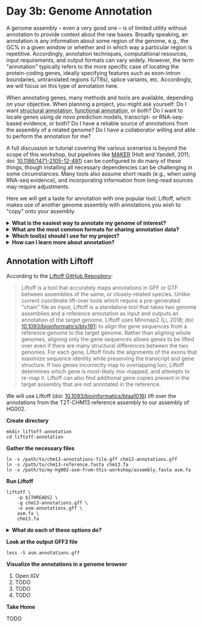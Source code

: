 # Day 3b: Genome Annotation

A genome assembly &ndash; even a very good one &ndash; is of limited utility
without annotation to provide context about the raw bases. Broadly speaking, an
annotation is any information about some region of the genome, e.g., the GC% in
a given window or whether and in which way a particular region is repetitive.
Accordingly, annotation techniques, computational resources, input requirements,
and output formats can vary widely.  However, the term "annotation" typically
refers to the more specific case of locating the protein-coding genes, ideally
specifying features such as exon-intron boundaries, untranslated regions (UTRs),
splice variants, etc. Accordingly, we will focus on this type of annotation
here.

When annotating genes, many methods and tools are available, depending on your
objective. When planning a project, you might ask yourself: Do I want
<abbr title="Structural annotation describes the structure of the gene or
transcript, e.g., exon-intron boundaries, UTRs, etc.">structural
annotation</abbr>, <abbr title="Functional annotation describes the known or
anticipated function, e.g., protein-coding, gene <X> or part of <X> gene family,
similar to <Y> organism's <Z> gene, etc.">functional annotation</abbr>, or both?
Do I want to locate genes using _de novo_ prediction models, transcript- or
RNA-seq-based evidence, or both? Do I have a reliable source of annotations from
the assembly of a related genome? Do I have a collaborator willing and able to
perform the annotation for me?

A full discussion or tutorial covering the various scenarios is beyond the scope
of this workshop, but pipelines like
[MAKER](https://yandell-lab.org/software/maker.html) (Holt and Yandell, 2011;
doi: [10.1186/1471-2105-12-491](https://doi.org/10.1186/1471-2105-12-491)) can
be configured to do many of these things, though installing all necessary
dependencies can be challenging in some circumstances. Many tools also assume
short reads (e.g., when using RNA-seq evidence), and incorporating information
from long-read sources may require adjustments.

Here we will get a taste for annotation with one popular tool: Liftoff, which
makes use of another genome assembly with annotations you wish to "copy" onto
your assembly.

<details>
	<summary>
		<strong>What is the easiest way to annotate my genome of interest?</strong>
	</summary>
	The easiest way to get a genome annotated is to have someone else do it. If
	sharing data with NCBI is possible and your assembly is the best option to
	represent your species of interest, they may be willing to annotate your
	genome for you using
	<a href="https://www.ncbi.nlm.nih.gov/genome/annotation_euk/process/">their pipeline</a>.
	Otherwise, finding a collaborator with expertise is a good option.
</details>

<details>
	<summary>
		<strong>What are the most common formats for sharing annotation data?</strong>
	</summary>
	The most common formats are
	<a href="https://genome.ucsc.edu/FAQ/FAQformat.html#format1">BED (Browser Extensible Data)</a>,
	<a href="https://gmod.org/wiki/GFF3">GFF (Generic Feature Format; v3)</a>,
	<a href="https://gmod.org/wiki/GFF2">GTF (General Transfer Format; a.k.a., deprecated GFF v2)</a>,
	and custom TSV (tab-separated value).
	<a href="http://genome.cse.ucsc.edu/goldenPath/help/wiggle.html">Wiggle</a>
	format and its variants are also common for displaying information in a genome
	browser.
</details>

<details>
	<summary>
		<strong>Which tool(s) should I use for my project?</strong>
	</summary>
	Annotation is a complex problem, and no single tool exists that can be
	universally recommended. A high-quality annotation plan often requires the
	use of may tools and/or complex pipelines, and the installation of many of
	these tools can be complicated, even for expert command-line users.
	Generally speaking, following the best-practice of those in your field or
	who work on the same taxa is a reasonable option. In some cases, tools
	specific to some set of organisms have been developed (e.g., <a
	href="https://funannotate.readthedocs.io/">Funannotate</a> for fungi).
	Recently, the <a href="https://github.com/Gaius-Augustus/BRAKER">BRAKER</a>
	team released version 3 of their pipeline for gene structure prediction
	(wrapping GeneMark-ES/ET & AUGUSTUS). If you have a trustworthy source of
	annotations from another assembly, you can consider <a
	href="https://github.com/agshumate/Liftoff">Liftoff</a> and <a
	href="https://github.com/ComparativeGenomicsToolkit/Comparative-Annotation-Toolkit">CAT</a>.
	<a
	href="https://www.ebi.ac.uk/interpro/about/interproscan/">InterProScan</a>
	can give you functional annotations relatively quickly. If you are able to
	share your data with NCBI and your assembly is the best assembly (or if the
	community agrees it is otherwise preferred), they NCBI annotation team will
	annotate it for you using their automated pipeline. <a
	href="https://gff3toolkit.readthedocs.io/">GFF3 Toolkit</a> can be useful
	when working with GFF3 files, and <a
	href="https://gfacs.readthedocs.io">gFACs</a> can help with filtering,
	analysis, and conversion tasks.
</details>

<details>
	<summary>
		<strong>How can I learn more about annotation?</strong>
	</summary>
	Please consider the following sources:
	<ul>
		<li>
			Review of eukaryotic genome annotation written for beginners
			(Yandell and Ence, 2012; doi:
			<a href="https://doi.org/10.1038/nrg3174">10.1038/nrg3174</a>)
		</li>
		<li>
			Review of assembly and annotation written for conservation
			geneticists and assuming limited understanding of bioinformatics and
			high-throughput sequencing (Ekblom and Wolf, 2014; doi:
			<a href="https://doi.org/10.1111/eva.12178">10.1111/eva.12178</a>)
		</li>
		<li>
			Review of structural and functional annotation, providing
			definitions and the limitations of annotation (Mudge and Harrow,
			2016; doi: <a href="https://doi.org/10.1038/nrg.2016.119">10.1038/nrg.2016.119</a>)
		</li>
		<li>
			Protocol (from <a href="https://www.protocols.io">protocols.io</a>)
			for <em>de novo</em> annotation using the <a
			href="https://yandell-lab.org/software/maker.html">MAKER</a>
			pipeline. This is annotation "in the wild" describing actual steps
			taken if not the justification for them, but it is based on this <a
			href="https://weatherby.genetics.utah.edu/MAKER/wiki/index.php/MAKER_Tutorial_for_WGS_Assembly_and_Annotation_Winter_School_2018">2018
			tutorial</a> by the developers of MAKER. <a
			href="https://doi.org/10.17504/protocols.io.b3xvqpn6">The
			protocol</a> was used to annotate a non-model fish genome (Pickett
			and Talma <em>et al.</em>, 2022; doi: <a
			href="https://doi.org/10.46471/gigabyte.44">10.46471/gigabyte.44</a>).
		</li>
	</ul>
</details>

## Annotation with Liftoff

According to the
[Liftoff GitHub Repository](https://github.com/agshumate/Liftoff):
> Liftoff is a tool that accurately maps annotations in GFF or GTF between
> assemblies of the same, or closely-related species. Unlike current coordinate
> lift-over tools which require a pre-generated "chain" file as input, Liftoff
> is a standalone tool that takes two genome assemblies and a reference
> annotation as input and outputs an annotation of the target genome. Liftoff
> uses Minimap2 (Li, 2018; doi:
> [10.1093/bioinformatics/bty191](https://doi.org/10.1093/bioinformatics/bty191))
> to align the gene sequences from a reference genome to the target genome.
> Rather than aligning whole genomes, aligning only the gene sequences allows
> genes to be lifted over even if there are many structural differences between
> the two genomes. For each gene, Liftoff finds the alignments of the exons
> that maximize sequence identity while preserving the transcript and gene
> structure. If two genes incorrectly map to overlapping loci, Liftoff
> determines which gene is most-likely mis-mapped, and attempts to re-map it.
> Liftoff can also find additional gene copies present in the target assembly
> that are not annotated in the reference.

We will use Liftoff (doi:
[10.1093/bioinformatics/btaa1016](https://doi.org/10.1093/bioinformatics/btaa1016))
lift over the annotations from the T2T-CHM13 reference assembly to our assembly
of HG002.

**Create directory**

```shell
mkdir liftoff-annotation
cd liftoff-annotation
```

**Gather the necessary files**

```shell
ln -s /path/to/chm13-annotations-file.gff chm13-annotations.gff
ln -s /path/to/chm13-reference.fasta chm13.fa
ln -s /path/to/my-hg002-asm-from-this-workshop/assembly.fasta asm.fa
```

**Run Liftoff**

```shell
liftoff \
	-p ${THREADS} \
	-g chm13-annotations.gff \
	-o asm.annotations.gff \
	asm.fa \
	chm13.fa
```

<!-- OTHER POSSIBLE OPTIONS
	-u unmapped_features.txt
	-m /path/to/minimap2-installation/bin/minimap2
	-infer_genes -OR- -infer_transcripts # depending on what the chm13-annotations.gff looks like
	-chroms chromosomes.csv
	-unplaced unplaced_seq_names.txt
	-copies # possibly with -sc 2 # diploid vs haploid assembly liftover
-->

<details>
	<summary>
		<strong>What do each of these options do?</strong>
	</summary>
	<code>-p</code> specifies the number of threads to use. <code>-g</code> specifies the location of
	the GFF file with the input annotations for the reference. <code>-o</code> specifies
	the location of the GFF file with the output annotations for the target.
	The two positional parameters at the end are respectively the target
	assembly (our HG002 assembly) and the reference assembly (T2T-CHM13). Run
	the following command to see all the options described in more detail:
	<pre><code>liftoff -h</code></pre>
</details>

**Look at the output GFF3 file**

```shell
less -S asm.annotations.gff
```

**Visualize the annotations in a genome browser**

1. Open IGV
2. TODO
3. TODO
4. TODO

**Take Home**

TODO

